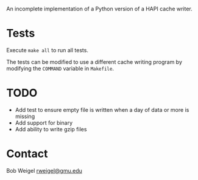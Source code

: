 An incomplete implementation of a Python version of a HAPI cache writer.

# Tests

Execute `make all` to run all tests.

The tests can be modified to use a different cache writing program by modifying the `COMMAND` variable in `Makefile`.

# TODO

* Add test to ensure empty file is written when a day of data or more is missing
* Add support for binary
* Add ability to write gzip files

# Contact

Bob Weigel <rweigel@gmu.edu>